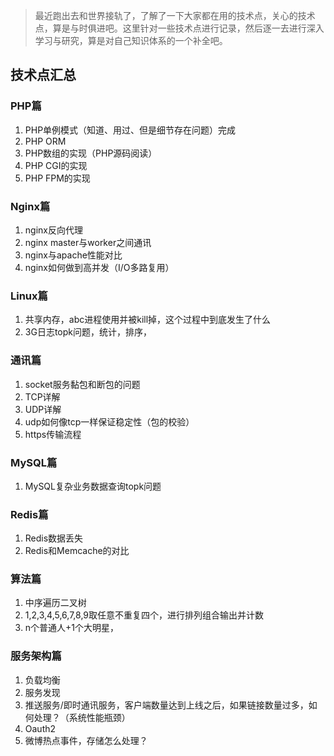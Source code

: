 > 最近跑出去和世界接轨了，了解了一下大家都在用的技术点，关心的技术点，算是与时俱进吧。这里针对一些技术点进行记录，然后逐一去进行深入学习与研究，算是对自己知识体系的一个补全吧。

## 技术点汇总

### PHP篇

1. PHP单例模式（知道、用过、但是细节存在问题）完成
2. PHP ORM
3. PHP数组的实现（PHP源码阅读）
4. PHP CGI的实现
5. PHP FPM的实现

### Nginx篇

1. nginx反向代理
2. nginx master与worker之间通讯
3. nginx与apache性能对比
4. nginx如何做到高并发（I/O多路复用）

### Linux篇

1. 共享内存，abc进程使用并被kill掉，这个过程中到底发生了什么
2. 3G日志topk问题，统计，排序，

### 通讯篇

1. socket服务黏包和断包的问题
2. TCP详解
3. UDP详解
4. udp如何像tcp一样保证稳定性（包的校验）
5. https传输流程

### MySQL篇

1. MySQL复杂业务数据查询topk问题

### Redis篇

1. Redis数据丢失
2. Redis和Memcache的对比

### 算法篇

1. 中序遍历二叉树
2. 1,2,3,4,5,6,7,8,9取任意不重复四个，进行排列组合输出并计数
3. n个普通人+1个大明星，

### 服务架构篇

1. 负载均衡
2. 服务发现
3. 推送服务/即时通讯服务，客户端数量达到上线之后，如果链接数量过多，如何处理？（系统性能瓶颈）
4. Oauth2
5. 微博热点事件，存储怎么处理？



